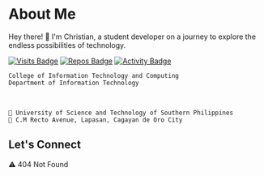 # About Me

Hey there! 👋 I'm Christian, a student developer on a journey to explore the endless possibilities of technology.

[![Visits Badge](https://badges.pufler.dev/visits/christian-av/christian-av)](https://github.com/christian-av)
[![Repos Badge](https://badges.pufler.dev/repos/christian-av)](https://github.com/christian-av)
[![Activity Badge](https://img.shields.io/github/commit-activity/m/christian-av/christian-av)](https://github.com/christian-av)

```
College of Information Technology and Computing
Department of Information Technology
```

<br>


```
🏫 University of Science and Technology of Southern Philippines
📍 C.M Recto Avenue, Lapasan, Cagayan de Oro City
```


## Let's Connect
⚠️ 404 Not Found
